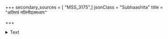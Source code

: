 +++
secondary_sources = [ "MSS_3175",]
jsonClass = "Subhaashita"
title = "अलिरयं नलिनीदलमध्यगः"

+++

<details><summary>Text</summary>

अलिरयं नलिनीदलमध्यगः कमलिनीमकरन्दमदालसः।  
विधिवशात् परदेशमुपागतः कुटजपुष्परसं बहु मन्यते॥
</details>
